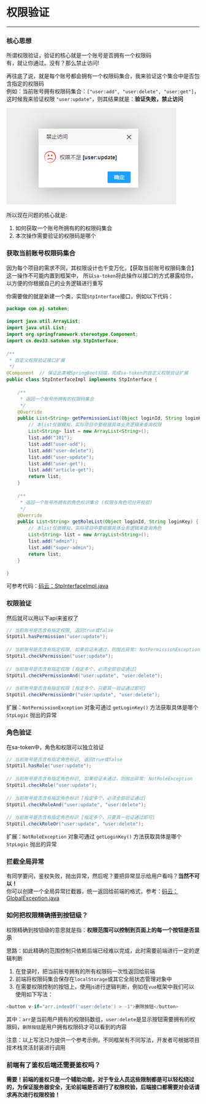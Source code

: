 # 权限验证
--- 


### 核心思想

所谓权限验证，验证的核心就是一个账号是否拥有一个权限码 <br/>
有，就让你通过。没有？那么禁止访问!

再往底了说，就是每个账号都会拥有一个权限码集合，我来验证这个集合中是否包含指定的权限码 <br/>
例如：当前账号拥有权限码集合：`["user:add", "user:delete", "user:get"]`，这时候我来验证权限 `"user:update"`，则其结果就是：**验证失败，禁止访问**

![无权限](../static/not-jur.png)

所以现在问题的核心就是: 
1. 如何获取一个账号所拥有的的权限码集合
2. 本次操作需要验证的权限码是哪个 

### 获取当前账号权限码集合
因为每个项目的需求不同，其权限设计也千变万化，【获取当前账号权限码集合】这一操作不可能内置到框架中，
所以`sa-token`将此操作以接口的方式暴露给你，以方便的你根据自己的业务逻辑进行重写

你需要做的就是新建一个类，实现`StpInterface`接口，例如以下代码：

``` java 
package com.pj.satoken;

import java.util.ArrayList;
import java.util.List;
import org.springframework.stereotype.Component;
import cn.dev33.satoken.stp.StpInterface;

/**
 * 自定义权限验证接口扩展 
 */
@Component	// 保证此类被SpringBoot扫描，完成sa-token的自定义权限验证扩展 
public class StpInterfaceImpl implements StpInterface {

	/**
	 * 返回一个账号所拥有的权限码集合 
	 */
	@Override
	public List<String> getPermissionList(Object loginId, String loginKey) {
		// 本list仅做模拟，实际项目中要根据具体业务逻辑来查询权限
		List<String> list = new ArrayList<String>();	
		list.add("101");
		list.add("user-add");
		list.add("user-delete");
		list.add("user-update");
		list.add("user-get");
		list.add("article-get");
		return list;
	}

	/**
	 * 返回一个账号所拥有的角色标识集合 (权限与角色可分开校验)
	 */
	@Override
	public List<String> getRoleList(Object loginId, String loginKey) {
		// 本list仅做模拟，实际项目中要根据具体业务逻辑来查询角色
		List<String> list = new ArrayList<String>();	
		list.add("admin");
		list.add("super-admin");
		return list;
	}

}
```

可参考代码：[码云：StpInterfaceImpl.java](https://gitee.com/sz6/sa-token/blob/master/sa-token-demo-springboot/src/main/java/com/pj/satoken/StpInterfaceImpl.java)



### 权限验证
然后就可以用以下api来鉴权了

``` java
// 当前账号是否含有指定权限, 返回true或false 
StpUtil.hasPermission("user:update");		

// 当前账号是否含有指定权限, 如果验证未通过，则抛出异常: NotPermissionException 
StpUtil.checkPermission("user:update");		

// 当前账号是否含有指定权限 [指定多个，必须全部验证通过] 
StpUtil.checkPermissionAnd("user:update", "user:delete");		

// 当前账号是否含有指定权限 [指定多个，只要其一验证通过即可] 
StpUtil.checkPermissionOr("user:update", "user:delete");		
```

扩展：`NotPermissionException` 对象可通过 `getLoginKey()` 方法获取具体是哪个 `StpLogic` 抛出的异常


### 角色验证
在sa-token中，角色和权限可以独立验证

``` java
// 当前账号是否含有指定角色标识, 返回true或false 
StpUtil.hasRole("user:update");		

// 当前账号是否含有指定角色标识, 如果验证未通过，则抛出异常: NotRoleException 
StpUtil.checkRole("user:update");		

// 当前账号是否含有指定角色标识 [指定多个，必须全部验证通过] 
StpUtil.checkRoleAnd("user:update", "user:delete");		

// 当前账号是否含有指定角色标识 [指定多个，只要其一验证通过即可] 
StpUtil.checkRoleOr("user:update", "user:delete");		
```

扩展：`NotRoleException` 对象可通过 `getLoginKey()` 方法获取具体是哪个 `StpLogic` 抛出的异常



### 拦截全局异常
有同学要问，鉴权失败，抛出异常，然后呢？要把异常显示给用户看吗？**当然不可以！** <br>
你可以创建一个全局异常拦截器，统一返回给前端的格式，参考：[码云：GlobalException.java](https://gitee.com/sz6/sa-token/blob/master/sa-token-demo-springboot/src/main/java/com/pj/test/GlobalException.java)


### 如何把权限精确搭到按钮级？
权限精确到按钮级的意思就是指：**权限范围可以控制到页面上的每一个按钮是否显示**

思路：如此精确的范围控制只依赖后端已经难以完成，此时需要前端进行一定的逻辑判断

1. 在登录时，把当前账号拥有的所有权限码一次性返回给前端
2. 前端将权限码集合保存在`localStorage`或其它全局状态管理对象中
3. 在需要权限控制的按钮上，使用js进行逻辑判断，例如在`vue`框架中我们可以使用如下写法：
``` js
<button v-if="arr.indexOf('user:delete') > -1">删除按钮</button>
```
其中：`arr`是当前用户拥有的权限码数组，`user:delete`是显示按钮需要拥有的权限码，`删除按钮`是用户拥有权限码才可以看到的内容


注意：以上写法只为提供一个参考示例，不同框架有不同写法，开发者可根据项目技术栈灵活封装进行调用

### 前端有了鉴权后端还需要鉴权吗？
**需要！前端的鉴权只是一个辅助功能，对于专业人员这些限制都是可以轻松绕过的，为保证服务器安全，无论前端是否进行了权限校验，后端接口都需要对会话请求再次进行权限校验！**
